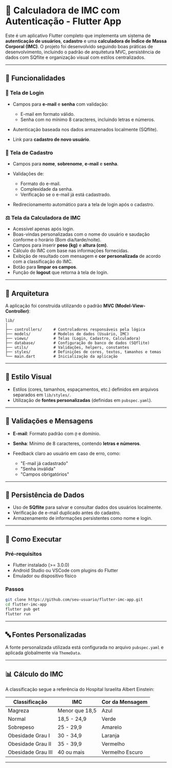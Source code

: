
# 💪 Calculadora de IMC com Autenticação - Flutter App

Este é um aplicativo Flutter completo que implementa um sistema de **autenticação de usuários**, **cadastro** e uma **calculadora de Índice de Massa Corporal (IMC)**. O projeto foi desenvolvido seguindo boas práticas de desenvolvimento, incluindo o padrão de arquitetura MVC, persistência de dados com SQflite e organização visual com estilos centralizados.

---

## 📱 Funcionalidades

### 🔐 Tela de Login

* Campos para **e-mail** e **senha** com validação:

  * E-mail em formato válido.
  * Senha com no mínimo 8 caracteres, incluindo letras e números.
* Autenticação baseada nos dados armazenados localmente (SQflite).
* Link para **cadastro de novo usuário**.

### 📝 Tela de Cadastro

* Campos para **nome**, **sobrenome**, **e-mail** e **senha**.
* Validações de:

  * Formato do e-mail.
  * Complexidade da senha.
  * Verificação se o e-mail já está cadastrado.
* Redirecionamento automático para a tela de login após o cadastro.

### ⚖️ Tela da Calculadora de IMC

* Acessível apenas após login.
* Boas-vindas personalizadas com o nome do usuário e saudação conforme o horário (Bom dia/tarde/noite).
* Campos para inserir **peso (kg)** e **altura (cm)**.
* Cálculo do IMC com base nas informações fornecidas.
* Exibição de resultado com mensagem e **cor personalizada** de acordo com a classificação do IMC.
* Botão para **limpar os campos**.
* Função de **logout** que retorna à tela de login.

---

## 🧱 Arquitetura

A aplicação foi construída utilizando o padrão **MVC (Model-View-Controller)**:

```
lib/
│
├── controllers/     # Controladores responsáveis pela lógica
├── models/          # Modelos de dados (Usuário, IMC)
├── views/           # Telas (Login, Cadastro, Calculadora)
├── database/        # Configuração do banco de dados (SQflite)
├── utils/           # Validações, helpers, constantes
├── styles/          # Definições de cores, textos, tamanhos e temas
└── main.dart        # Inicialização da aplicação
```

---

## 🎨 Estilo Visual

* Estilos (cores, tamanhos, espaçamentos, etc.) definidos em arquivos separados em `lib/styles/`.
* Utilização de **fontes personalizadas** (definidas em `pubspec.yaml`).

---

## 🧠 Validações e Mensagens

* **E-mail**: Formato padrão com `@` e domínio.
* **Senha**: Mínimo de 8 caracteres, contendo **letras e números**.
* Feedback claro ao usuário em caso de erro, como:

  * "E-mail já cadastrado"
  * "Senha inválida"
  * "Campos obrigatórios"

---

## 💾 Persistência de Dados

* Uso de **SQflite** para salvar e consultar dados dos usuários localmente.
* Verificação de e-mail duplicado antes do cadastro.
* Armazenamento de informações persistentes como nome e login.

---

## 🚀 Como Executar

### Pré-requisitos

* Flutter instalado (>= 3.0.0)
* Android Studio ou VSCode com plugins do Flutter
* Emulador ou dispositivo físico

### Passos

```bash
git clone https://github.com/seu-usuario/flutter-imc-app.git
cd flutter-imc-app
flutter pub get
flutter run
```

---

## 🔤 Fontes Personalizadas

A fonte personalizada utilizada está configurada no arquivo `pubspec.yaml` e aplicada globalmente via `ThemeData`.

---

## 📊 Cálculo do IMC

A classificação segue a referência do Hospital Israelita Albert Einstein:

| Classificação      | IMC            | Cor da Mensagem |
| ------------------ | -------------- | --------------- |
| Magreza            | Menor que 18,5 | Azul            |
| Normal             | 18,5 - 24,9    | Verde           |
| Sobrepeso          | 25 - 29,9      | Amarelo         |
| Obesidade Grau I   | 30 - 34,9      | Laranja         |
| Obesidade Grau II  | 35 - 39,9      | Vermelho        |
| Obesidade Grau III | 40 ou mais     | Vermelho Escuro |

---





